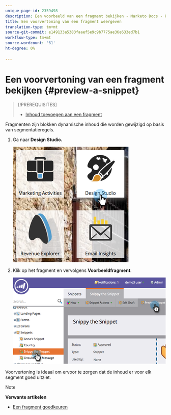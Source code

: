 ```yaml
---
unique-page-id: 2359498
description: Een voorbeeld van een fragment bekijken - Marketo Docs - Productdocumentatie
title: Een voorvertoning van een fragment weergeven
translation-type: tm+mt
source-git-commit: e149133a5383faaef5e9c9b7775ae36e633ed7b1
workflow-type: tm+mt
source-wordcount: '61'
ht-degree: 0%

---
```



# Een voorvertoning van een fragment bekijken {#preview-a-snippet}

>[!PREREQUISITES]
>
>* [Inhoud toevoegen aan een fragment](add-content-to-a-snippet.md)

>



Fragmenten zijn blokken dynamische inhoud die worden gewijzigd op basis van segmentatieregels.

1. Ga naar **Design Studio.**

   ![](assets/designstudio-3.png)

1. Klik op het fragment en vervolgens **Voorbeeldfragment**.

   ![](assets/image2014-9-16-9-3a48-3a32.png)

Voorvertoning is ideaal om ervoor te zorgen dat de inhoud er voor elk segment goed uitziet.

>[!NOTE]
>
>**Verwante artikelen**
>
>* [Een fragment goedkeuren](approve-a-snippet.md)

>



